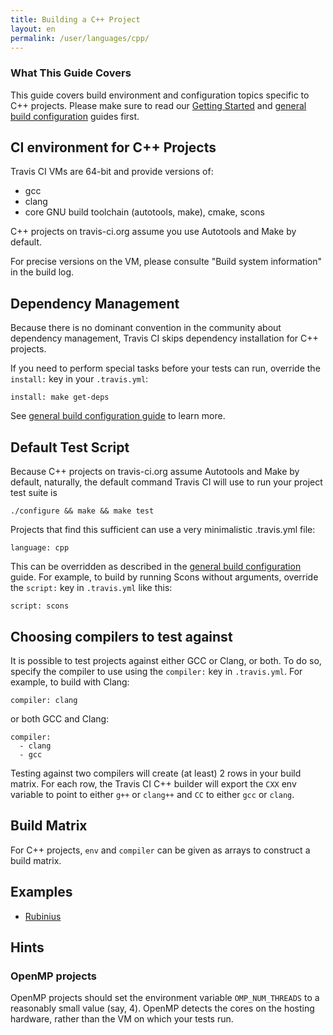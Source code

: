 ```yaml
---
title: Building a C++ Project
layout: en
permalink: /user/languages/cpp/
---
```


### What This Guide Covers

This guide covers build environment and configuration topics specific to C++ projects. Please make sure to read our [Getting Started](/user/getting-started/) and [general build configuration](/user/build-configuration/) guides first.

## CI environment for C++ Projects

Travis CI VMs are 64-bit and provide versions of:

 * gcc
 * clang
 * core GNU build toolchain (autotools, make), cmake, scons

C++ projects on travis-ci.org assume you use Autotools and Make by default.

For precise versions on the VM, please consulte "Build system information" in the build log.


## Dependency Management

Because there is no dominant convention in the community about dependency management, Travis CI skips dependency installation
for C++ projects.

If you need to perform special tasks before your tests can run, override the `install:` key in your `.travis.yml`:

    install: make get-deps

See [general build configuration guide](/user/build-configuration/) to learn more.



## Default Test Script

Because C++ projects on travis-ci.org assume Autotools and Make by default, naturally, the default command Travis CI will use to
run your project test suite is

    ./configure && make && make test

Projects that find this sufficient can use a very minimalistic .travis.yml file:

    language: cpp

This can be overridden as described in the [general build configuration](/user/build-configuration/) guide. For example, to build
by running Scons without arguments, override the `script:` key in `.travis.yml` like this:

    script: scons


## Choosing compilers to test against

It is possible to test projects against either GCC or Clang, or both. To do so, specify the compiler to use using the `compiler:` key
in `.travis.yml`. For example, to build with Clang:

    compiler: clang

or both GCC and Clang:

    compiler:
      - clang
      - gcc

Testing against two compilers will create (at least) 2 rows in your build matrix. For each row, the Travis CI C++ builder will export the `CXX` env variable to point to either `g++` or `clang++` and `CC` to either `gcc` or `clang`.


## Build Matrix

For C++ projects, `env` and `compiler` can be given as arrays
to construct a build matrix.


## Examples

 * [Rubinius](https://github.com/rubinius/rubinius/blob/master/.travis.yml)

## Hints

### OpenMP projects

OpenMP projects should set the environment variable `OMP_NUM_THREADS` to a reasonably small value (say, 4).
OpenMP detects the cores on the hosting hardware, rather than the VM on which your tests run.
